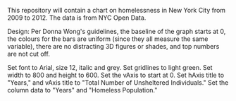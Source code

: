 This repository will contain a chart on homelessness in New York City from 2009 to 2012.  The data is from NYC Open Data. 

Design: Per Donna Wong's guidelines, the baseline of the graph starts at 0, the colours for the bars are uniform (since they all measure the same variable), there are no distracting 3D figures or shades, and top numbers are not cut off.  

Set font to Arial, size 12, italic and grey. 
Set gridlines to light green.
Set width to 800 and height to 600.
Set the vAxis to start at 0.
Set hAxis title to "Years," and vAxis title to "Total Number of Unsheltered Individuals."
Set the column data to "Years" and "Homeless Population."
